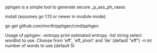 pphgen is a simple tool to generate secure _p_ass_ph_rases

install (assumes go 1.13 or newer in module mode):

go get github.com/mxrth/pphgen/cmd/pphgen

Usage of pphgen:
  -entropy
    	print estimated entropy
  -list string
    	select wordlist to use. Choose from 'eff', 'eff_short' and 'de' (default "eff")
  -n int
    	number of words to use (default 5)
